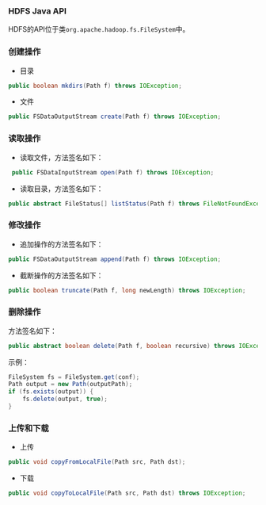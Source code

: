 ### HDFS Java API

HDFS的API位于类`org.apache.hadoop.fs.FileSystem`中。

### 创建操作

* 目录

```java
public boolean mkdirs(Path f) throws IOException;
```

* 文件

```java
public FSDataOutputStream create(Path f) throws IOException;
```

### 读取操作

* 读取文件，方法签名如下：

```java
 public FSDataInputStream open(Path f) throws IOException;
```

* 读取目录，方法签名如下：

```java
public abstract FileStatus[] listStatus(Path f) throws FileNotFoundException, IOException;
```

### 修改操作

* 追加操作的方法签名如下：

````java
public FSDataOutputStream append(Path f) throws IOException;
````

* 截断操作的方法签名如下：

```java
public boolean truncate(Path f, long newLength) throws IOException;
```

### 删除操作

方法签名如下：

```java
public abstract boolean delete(Path f, boolean recursive) throws IOException;
```

示例：

```java
FileSystem fs = FileSystem.get(conf);
Path output = new Path(outputPath);
if (fs.exists(output)) {
    fs.delete(output, true);
}
```

### 上传和下载

* 上传

```java
public void copyFromLocalFile(Path src, Path dst);
```

* 下载

```java
public void copyToLocalFile(Path src, Path dst) throws IOException;
```

